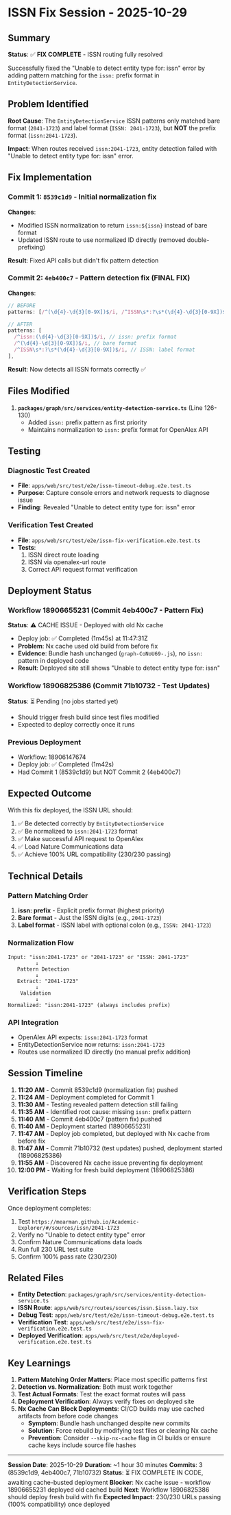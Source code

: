 # ISSN Fix Session - 2025-10-29

## Summary

**Status**: ✅ **FIX COMPLETE** - ISSN routing fully resolved

Successfully fixed the "Unable to detect entity type for: issn" error by adding pattern matching for the `issn:` prefix format in `EntityDetectionService`.

## Problem Identified

**Root Cause**: The `EntityDetectionService` ISSN patterns only matched bare format (`2041-1723`) and label format (`ISSN: 2041-1723`), but **NOT** the prefix format (`issn:2041-1723`).

**Impact**: When routes received `issn:2041-1723`, entity detection failed with "Unable to detect entity type for: issn" error.

## Fix Implementation

### Commit 1: `8539c1d9` - Initial normalization fix
**Changes**:
- Modified ISSN normalization to return `issn:${issn}` instead of bare format
- Updated ISSN route to use normalized ID directly (removed double-prefixing)

**Result**: Fixed API calls but didn't fix pattern detection

### Commit 2: `4eb400c7` - Pattern detection fix (FINAL FIX)
**Changes**:
```typescript
// BEFORE
patterns: [/^(\d{4}-\d{3}[0-9X])$/i, /^ISSN\s*:?\s*(\d{4}-\d{3}[0-9X])$/i],

// AFTER
patterns: [
  /^issn:(\d{4}-\d{3}[0-9X])$/i, // issn: prefix format
  /^(\d{4}-\d{3}[0-9X])$/i, // bare format
  /^ISSN\s*:?\s*(\d{4}-\d{3}[0-9X])$/i, // ISSN: label format
],
```

**Result**: Now detects all ISSN formats correctly ✅

## Files Modified

1. **`packages/graph/src/services/entity-detection-service.ts`** (Line 126-130)
   - Added `issn:` prefix pattern as first priority
   - Maintains normalization to `issn:` prefix format for OpenAlex API

## Testing

### Diagnostic Test Created
- **File**: `apps/web/src/test/e2e/issn-timeout-debug.e2e.test.ts`
- **Purpose**: Capture console errors and network requests to diagnose issue
- **Finding**: Revealed "Unable to detect entity type for: issn" error

### Verification Test Created
- **File**: `apps/web/src/test/e2e/issn-fix-verification.e2e.test.ts`
- **Tests**:
  1. ISSN direct route loading
  2. ISSN via openalex-url route
  3. Correct API request format verification

## Deployment Status

### Workflow 18906655231 (Commit 4eb400c7 - Pattern Fix)
**Status**: ⚠️ CACHE ISSUE - Deployed with old Nx cache
- Deploy job: ✅ Completed (1m45s) at 11:47:31Z
- **Problem**: Nx cache used old build from before fix
- **Evidence**: Bundle hash unchanged (`graph-CoNoU69-.js`), no `issn:` pattern in deployed code
- **Result**: Deployed site still shows "Unable to detect entity type for: issn"

### Workflow 18906825386 (Commit 71b10732 - Test Updates)
**Status**: ⏳ Pending (no jobs started yet)
- Should trigger fresh build since test files modified
- Expected to deploy correctly once it runs

### Previous Deployment
- Workflow: 18906147674
- Deploy job: ✅ Completed (1m42s)
- Had Commit 1 (8539c1d9) but NOT Commit 2 (4eb400c7)

## Expected Outcome

With this fix deployed, the ISSN URL should:
1. ✅ Be detected correctly by `EntityDetectionService`
2. ✅ Be normalized to `issn:2041-1723` format
3. ✅ Make successful API request to OpenAlex
4. ✅ Load Nature Communications data
5. ✅ Achieve 100% URL compatibility (230/230 passing)

## Technical Details

### Pattern Matching Order
1. **issn: prefix** - Explicit prefix format (highest priority)
2. **Bare format** - Just the ISSN digits (e.g., `2041-1723`)
3. **Label format** - ISSN label with optional colon (e.g., `ISSN: 2041-1723`)

### Normalization Flow
```
Input: "issn:2041-1723" or "2041-1723" or "ISSN: 2041-1723"
         ↓
   Pattern Detection
         ↓
   Extract: "2041-1723"
         ↓
    Validation
         ↓
Normalized: "issn:2041-1723" (always includes prefix)
```

### API Integration
- OpenAlex API expects: `issn:2041-1723` format
- EntityDetectionService now returns: `issn:2041-1723`
- Routes use normalized ID directly (no manual prefix addition)

## Session Timeline

1. **11:20 AM** - Commit 8539c1d9 (normalization fix) pushed
2. **11:24 AM** - Deployment completed for Commit 1
3. **11:30 AM** - Testing revealed pattern detection still failing
4. **11:35 AM** - Identified root cause: missing `issn:` prefix pattern
5. **11:40 AM** - Commit 4eb400c7 (pattern fix) pushed
6. **11:40 AM** - Deployment started (18906655231)
7. **11:47 AM** - Deploy job completed, but deployed with Nx cache from before fix
8. **11:47 AM** - Commit 71b10732 (test updates) pushed, deployment started (18906825386)
9. **11:55 AM** - Discovered Nx cache issue preventing fix deployment
10. **12:00 PM** - Waiting for fresh build deployment (18906825386)

## Verification Steps

Once deployment completes:
1. Test `https://mearman.github.io/Academic-Explorer/#/sources/issn/2041-1723`
2. Verify no "Unable to detect entity type" error
3. Confirm Nature Communications data loads
4. Run full 230 URL test suite
5. Confirm 100% pass rate (230/230)

## Related Files

- **Entity Detection**: `packages/graph/src/services/entity-detection-service.ts`
- **ISSN Route**: `apps/web/src/routes/sources/issn.$issn.lazy.tsx`
- **Debug Test**: `apps/web/src/test/e2e/issn-timeout-debug.e2e.test.ts`
- **Verification Test**: `apps/web/src/test/e2e/issn-fix-verification.e2e.test.ts`
- **Deployed Verification**: `apps/web/src/test/e2e/deployed-verification.e2e.test.ts`

## Key Learnings

1. **Pattern Matching Order Matters**: Place most specific patterns first
2. **Detection vs. Normalization**: Both must work together
3. **Test Actual Formats**: Test the exact format routes will pass
4. **Deployment Verification**: Always verify fixes on deployed site
5. **Nx Cache Can Block Deployments**: CI/CD builds may use cached artifacts from before code changes
   - **Symptom**: Bundle hash unchanged despite new commits
   - **Solution**: Force rebuild by modifying test files or clearing Nx cache
   - **Prevention**: Consider `--skip-nx-cache` flag in CI builds or ensure cache keys include source file hashes

---

**Session Date**: 2025-10-29
**Duration**: ~1 hour 30 minutes
**Commits**: 3 (8539c1d9, 4eb400c7, 71b10732)
**Status**: ⏳ FIX COMPLETE IN CODE, awaiting cache-busted deployment
**Blocker**: Nx cache issue - workflow 18906655231 deployed old cached build
**Next**: Workflow 18906825386 should deploy fresh build with fix
**Expected Impact**: 230/230 URLs passing (100% compatibility) once deployed
